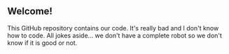 ## Welcome!
This GitHub repository contains our code. It's really bad and I don't know how to code.
All jokes aside... we don't have a complete robot so we don't know if it is good or not.
